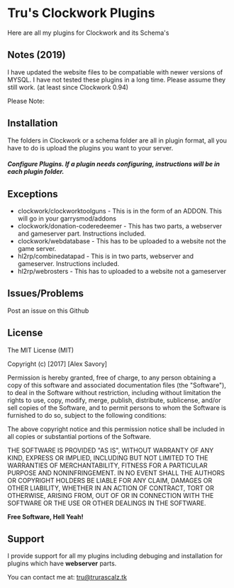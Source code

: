 

Tru's Clockwork Plugins
=========

Here are all my plugins for Clockwork and its Schema's

Notes (2019)
--------------

I have updated the website files to be compatiable with newer versions of MYSQL. I have not tested these plugins in a long time. Please assume they still work. (at least since Clockwork 0.94)

Please Note:

Installation
--------------

The folders in Clockwork or a schema folder are all in plugin format, all you have to do is upload the plugins you want to your server.

##### Configure Plugins. If a plugin needs configuring, instructions will be in each plugin folder.


Exceptions 
--------------
* clockwork/clockworktoolguns - This is in the form of an ADDON. This will go in your garrysmod/addons
* clockwork/donation-coderedeemer - This has two parts, a webserver and gameserver part. Instructions included.
* clockwork/webdatabase - This has to be uploaded to a website not the game server.
* hl2rp/combinedatapad - This is in two parts, webserver and gameserver. Instructions included.
* hl2rp/webrosters - This has to uploaded to a website not a gameserver

Issues/Problems
--------------

Post an issue on this Github

License
----

The MIT License (MIT)

Copyright (c) [2017] [Alex Savory]

Permission is hereby granted, free of charge, to any person obtaining a copy
of this software and associated documentation files (the "Software"), to deal
in the Software without restriction, including without limitation the rights
to use, copy, modify, merge, publish, distribute, sublicense, and/or sell
copies of the Software, and to permit persons to whom the Software is
furnished to do so, subject to the following conditions:

The above copyright notice and this permission notice shall be included in all
copies or substantial portions of the Software.

THE SOFTWARE IS PROVIDED "AS IS", WITHOUT WARRANTY OF ANY KIND, EXPRESS OR
IMPLIED, INCLUDING BUT NOT LIMITED TO THE WARRANTIES OF MERCHANTABILITY,
FITNESS FOR A PARTICULAR PURPOSE AND NONINFRINGEMENT. IN NO EVENT SHALL THE
AUTHORS OR COPYRIGHT HOLDERS BE LIABLE FOR ANY CLAIM, DAMAGES OR OTHER
LIABILITY, WHETHER IN AN ACTION OF CONTRACT, TORT OR OTHERWISE, ARISING FROM,
OUT OF OR IN CONNECTION WITH THE SOFTWARE OR THE USE OR OTHER DEALINGS IN THE
SOFTWARE.


**Free Software, Hell Yeah!**

Support
----
I provide support for all my plugins including debuging and installation for plugins which have **webserver** parts.

You can contact me at: tru@trurascalz.tk


    
